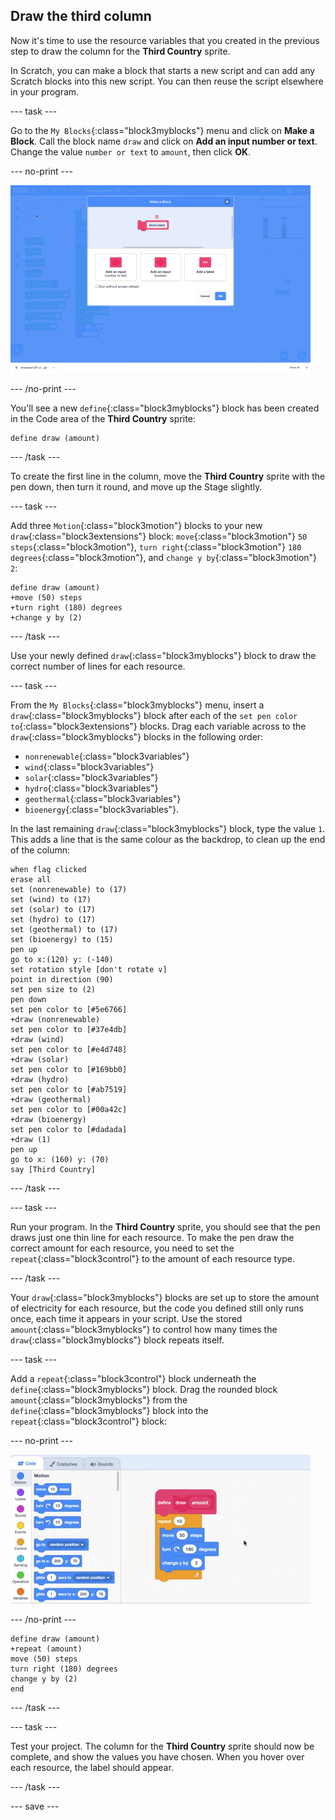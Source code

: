## Draw the third column

Now it's time to use the resource variables that you created in the previous step to draw the column for the **Third Country** sprite.

In Scratch, you can make a block that starts a new script and can add any Scratch blocks into this new script. You can then reuse the script elsewhere in your program.

--- task ---

Go to the `My Blocks`{:class="block3myblocks"} menu and click on **Make a Block**. Call the block name `draw` and click on **Add an input number or text**. Change the value `number or text` to `amount`, then click **OK**.

--- no-print ---

![gif of make a block with input](images/electricity-make-a-block-add-input.gif)

--- /no-print ---

You'll see a new `define`{:class="block3myblocks"} block has been created in the Code area of the **Third Country** sprite:

```blocks3
define draw (amount)
```

--- /task ---

To create the first line in the column, move the **Third Country** sprite with the pen down, then turn it round, and move up the Stage slightly.

--- task ---

Add three `Motion`{:class="block3motion"} blocks to your new `draw`{:class="block3extensions"} block: `move`{:class="block3motion"} `50` `steps`{:class="block3motion"}, `turn right`{:class="block3motion"} `180` `degrees`{:class="block3motion"}, and `change y by`{:class="block3motion"} `2`:

```blocks3
define draw (amount)
+move (50) steps
+turn right (180) degrees
+change y by (2)
```

--- /task ---

Use your newly defined `draw`{:class="block3myblocks"} block to draw the correct number of lines for each resource.

--- task ---

From the `My Blocks`{:class="block3myblocks"} menu, insert a `draw`{:class="block3myblocks"} block after each of the `set pen color to`{:class="block3extensions"} blocks. Drag each variable across to the `draw`{:class="block3myblocks"} blocks in the following order:
+ `nonrenewable`{:class="block3variables"}
+ `wind`{:class="block3variables"}
+ `solar`{:class="block3variables"}
+ `hydro`{:class="block3variables"}
+ `geothermal`{:class="block3variables"}
+ `bioenergy`{:class="block3variables"}.

In the last remaining `draw`{:class="block3myblocks"} block, type the value `1`. This adds a line that is the same colour as the backdrop, to clean up the end of the column:

```blocks3
when flag clicked
erase all
set (nonrenewable) to (17)
set (wind) to (17)
set (solar) to (17)
set (hydro) to (17)
set (geothermal) to (17)
set (bioenergy) to (15)
pen up
go to x:(120) y: (-140)
set rotation style [don't rotate v]
point in direction (90)
set pen size to (2)
pen down
set pen color to [#5e6766]
+draw (nonrenewable)
set pen color to [#37e4db]
+draw (wind)
set pen color to [#e4d748]
+draw (solar)
set pen color to [#169bb0]
+draw (hydro)
set pen color to [#ab7519]
+draw (geothermal)
set pen color to [#00a42c]
+draw (bioenergy)
set pen color to [#dadada]
+draw (1)
pen up
go to x: (160) y: (70)
say [Third Country]
```

--- /task ---

--- task ---

Run your program. In the **Third Country** sprite, you should see that the pen draws just one thin line for each resource. To make the pen draw the correct amount for each resource, you need to set the `repeat`{:class="block3control"} to the amount of each resource type.

--- /task ---

Your `draw`{:class="block3myblocks"} blocks are set up to store the amount of electricity for each resource, but the code you defined still only runs once, each time it appears in your script. Use the stored `amount`{:class="block3myblocks"} to control how many times the `draw`{:class="block3myblocks"} block repeats itself.

--- task ---

Add a `repeat`{:class="block3control"} block underneath the `define`{:class="block3myblocks"} block. Drag the rounded block `amount`{:class="block3myblocks"} from the `define`{:class="block3myblocks"} block into the `repeat`{:class="block3control"} block:

--- no-print ---

![gif of dragging amount](images/electricity-drag-amount.gif)

--- /no-print ---

```blocks3
define draw (amount)
+repeat (amount)
move (50) steps
turn right (180) degrees
change y by (2)
end
```

--- /task ---

--- task ---

Test your project. The column for the **Third Country** sprite should now be complete, and show the values you have chosen. When you hover over each resource, the label should appear.

--- /task ---

--- save ---
